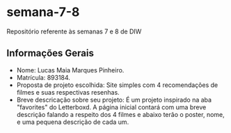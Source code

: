 # semana-7-8
Repositório referente às semanas 7 e 8 de DIW

## Informações Gerais

- Nome: Lucas Maia Marques Pinheiro.
- Matrícula: 893184.
- Proposta de projeto escolhida: Site simples com 4 recomendações de filmes e suas respectivas resenhas.
- Breve descricação sobre seu projeto: É um projeto inspirado na aba "favorites" do Letterboxd. A página inicial contará com uma breve descrição falando a respeito dos 4 filmes e abaixo terâo o poster, nome, e uma pequena descrição de cada um.


